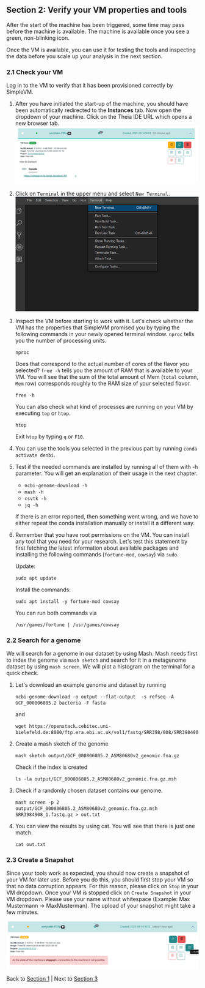 ## Section 2: Verify your VM properties and tools

After the start of the machine has been triggered, some time may pass before the machine is available.
The machine is available once you see a green, non-blinking icon.

Once the VM is available, you can use it for testing the tools and inspecting the data before
you scale up your analysis in the next section.

### 2.1 Check your VM

Log in to the VM to verify that it has been provisioned correctly by SimpleVM.

1. After you have initiated the start-up of the machine, you should have been automatically redirected to the **Instances** tab.
   Now open the dropdown of your machine. Click on the Theia IDE URL which opens a new browser tab.
   ![](figures/howtoconnect.png)
2. Click on `Terminal` in the upper menu and select `New Terminal`.
   ![](figures/terminal.png)
3. Inspect the VM before starting to work with it. Let's check whether the VM
   has the properties that SimpleVM promised you by typing the following commands
   in your newly opened terminal window.
   `nproc` tells you the number of processing units.
   ```
   nproc
   ```
   Does that correspond to the actual number of cores of the flavor you selected?
   `free -h` tells you the amount of RAM that is available to your VM. You will see
   that the sum of the total amount of Mem (`total` column, `Mem` row) corresponds 
   roughly to the RAM size of your selected flavor.
   ```
   free -h
   ```
   You can also check what kind of processes are running on your VM by executing `top`
   or `htop`.
   ```
   htop
   ```
   Exit `htop` by typing `q` or `F10`.

4. You can use the tools you selected in the previous part by running `conda activate denbi`.

5. Test if the needed commands are installed by running all of them with -h parameter.
   You will get an explanation of their usage in the next chapter.

   * `ncbi-genome-download -h`
   * `mash -h`
   * `csvtk -h`
   * `jq -h`
   
   If there is an error reported, then something went wrong, and we have to either
   repeat the conda installation manually or install it a different way.

6. Remember that you have root permissions on the VM. You can install any
   tool that you need for your research.
   Let's test this statement by first fetching the latest information about available packages and installing the following commands (`fortune-mod`, `cowsay`) via `sudo`.

   Update:
   ```
   sudo apt update
   ```

   Install the commands:
   ```
   sudo apt install -y fortune-mod cowsay
   ```
   You can run both commands via
   ```
   /usr/games/fortune | /usr/games/cowsay 
   ```

### 2.2 Search for a genome 

We will search for a genome in our dataset by using Mash. Mash needs first
to index the genome via `mash sketch` and search for it in a metagenome dataset by using `mash screen`.
We will plot a histogram on the terminal for a quick check.

1. Let's download an example genome and dataset by running
   ```
   ncbi-genome-download -o output --flat-output  -s refseq -A GCF_000806805.2 bacteria -F fasta
   ```
   and
   ```
   wget https://openstack.cebitec.uni-bielefeld.de:8080/ftp.era.ebi.ac.uk/vol1/fastq/SRR398/008/SRR3984908/SRR3984908_1.fastq.gz
   ```

2. Create a mash sketch of the genome
   ```
   mash sketch output/GCF_000806805.2_ASM80680v2_genomic.fna.gz
   ```
   Check if the index is created
   ```
   ls -la output/GCF_000806805.2_ASM80680v2_genomic.fna.gz.msh
   ```

3. Check if a randomly chosen dataset contains our genome.  
   ```
   mash screen -p 2 output/GCF_000806805.2_ASM80680v2_genomic.fna.gz.msh SRR3984908_1.fastq.gz > out.txt
   ```

4. You can view the results by using cat. You will see that there is just one match.
   ```
   cat out.txt
   ```

### 2.3 Create a Snapshot

Since your tools work as expected, you should now create a snapshot of your
VM for later use. Before you do this, you should first stop your VM so that
no data corruption appears. For this reason, please click on `Stop` in your VM dropdown. 
Once your VM is stopped click on `Create Snapshot` in your VM dropdown.
Please use your name without whitespace (Example: Max Mustermann -> MaxMusterman).
The upload of your snapshot might take a few minutes.

![](figures/snapshot.png)


Back to [Section 1](part1.md) | Next to [Section 3](part3.md)
